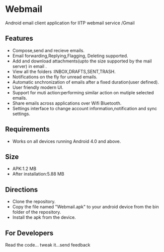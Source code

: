 Webmail
=======

Android email client application for IITP webmail service /Gmail

Features
--------

- Compose,send and recieve emails.
- Email forwarding,Replying,Flagging, Deleting supported.
- Add and download attachments(upto the size supported by the mail server) in email .
- View all the folders :INBOX,DRAFTS,SENT,TRASH.
- Notifications on the fly for unread emails.
- Automatic snchronization of emails after a fixed duration(user defined).
- User friendly modern UI.
- Support for muti action:performing similar action on mutiple selected emails.
- Share emails across applications over Wifi Bluetooth.
- Settings interface to change account information,notification and sync settings.

Requirements
------------

- Works on all devices running Android 4.0 and above.

Size
----
- APK:1.2 MB
- After installation:5.88 MB

Directions
----------
- Clone the repository.
- Copy the file named "Webmail.apk" to your android device from the bin folder of the repository.
- Install the apk from the device.

For Developers
--------------
Read the code... tweak it...send feedback